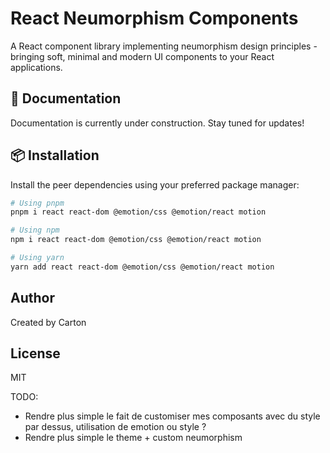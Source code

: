 # React Neumorphism Components

A React component library implementing neumorphism design principles - bringing soft, minimal and modern UI components to your React applications.

## 🚧 Documentation
Documentation is currently under construction. Stay tuned for updates!

## 📦 Installation
Install the peer dependencies using your preferred package manager:

```bash
# Using pnpm
pnpm i react react-dom @emotion/css @emotion/react motion

# Using npm
npm i react react-dom @emotion/css @emotion/react motion

# Using yarn
yarn add react react-dom @emotion/css @emotion/react motion
```

## Author
Created by Carton

## License
MIT




TODO:

- Rendre plus simple le fait de customiser mes composants avec du style par dessus, utilisation de emotion ou style ?
- Rendre plus simple le theme + custom neumorphism